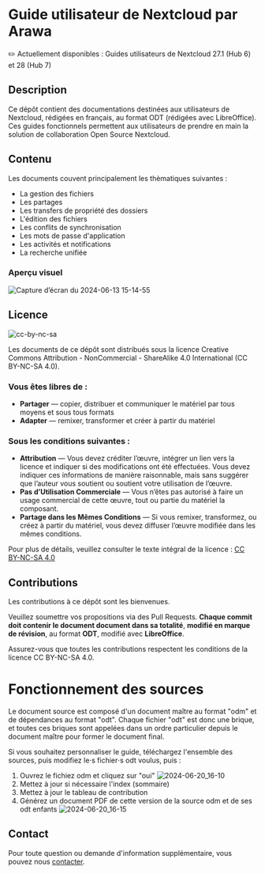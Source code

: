 # Guide utilisateur de Nextcloud par Arawa

✏️ Actuellement disponibles : Guides utilisateurs de Nextcloud 27.1 (Hub 6) et 28 (Hub 7)

## Description

Ce dépôt contient des documentations destinées aux utilisateurs de Nextcloud, rédigées en français, au format ODT (rédigées avec LibreOffice). Ces guides fonctionnels permettent aux utilisateurs de prendre en main la solution de collaboration Open Source Nextcloud.

## Contenu

Les documents couvent principalement les thèmatiques suivantes :

- La gestion des fichiers
- Les partages
- Les transfers de propriété des dossiers
- L'édition des fichiers
- Les conflits de synchronisation
- Les mots de passe d'application
- Les activités et notifications
- La recherche unifiée

### Aperçu visuel

![Capture d’écran du 2024-06-13 15-14-55](https://github.com/arawa/guides-utilisateurs-nextcloud/assets/33763786/dd372ca7-4726-4621-b88d-d3ffcec92959)

## Licence

![cc-by-nc-sa](https://github.com/arawa/guides-utilisateurs-nextcloud/assets/33763786/eaf832ed-8651-4bfc-b85d-bbe633756a8c)

Les documents de ce dépôt sont distribués sous la licence Creative Commons Attribution - NonCommercial - ShareAlike 4.0 International (CC BY-NC-SA 4.0). 

### Vous êtes libres de :

- **Partager** — copier, distribuer et communiquer le matériel par tous moyens et sous tous formats
- **Adapter** — remixer, transformer et créer à partir du matériel

### Sous les conditions suivantes :

- **Attribution** — Vous devez créditer l’œuvre, intégrer un lien vers la licence et indiquer si des modifications ont été effectuées. Vous devez indiquer ces informations de manière raisonnable, mais sans suggérer que l’auteur vous soutient ou soutient votre utilisation de l’œuvre.
- **Pas d’Utilisation Commerciale** — Vous n’êtes pas autorisé à faire un usage commercial de cette œuvre, tout ou partie du matériel la composant.
- **Partage dans les Mêmes Conditions** — Si vous remixer, transformez, ou créez à partir du matériel, vous devez diffuser l’œuvre modifiée dans les mêmes conditions.

Pour plus de détails, veuillez consulter le texte intégral de la licence : [CC BY-NC-SA 4.0](https://creativecommons.org/licenses/by-nc-sa/4.0/)

## Contributions

Les contributions à ce dépôt sont les bienvenues. 

Veuillez soumettre vos propositions via des Pull Requests. **Chaque commit doit contenir le document document dans sa totalité**, **modifié en marque de révision**, au format **ODT**, modifié avec **LibreOffice**.

Assurez-vous que toutes les contributions respectent les conditions de la licence CC BY-NC-SA 4.0.

# Fonctionnement des sources

Le document source est composé d'un document maître au format "odm" et de dépendances au format "odt". Chaque fichier "odt" est donc une brique, et toutes ces briques sont appelées dans un ordre particulier depuis le document maître pour former le document final. 

Si vous souhaitez personnaliser le guide, téléchargez l'ensemble des sources, puis modifiez le⋅s fichier⋅s odt voulus, puis : 
1. Ouvrez le fichiez odm et cliquez sur "oui" 
![2024-06-20_16-10](https://github.com/arawa/guides-utilisateurs-nextcloud/assets/33763786/89c53a77-075f-4df4-838f-4bbd4613ef20)
2. Mettez à jour si nécessaire l'index (sommaire)
3. Mettez à jour le tableau de contribution
4. Générez un document PDF de cette version de la source odm et de ses odt enfants 
![2024-06-20_16-15](https://github.com/arawa/guides-utilisateurs-nextcloud/assets/33763786/7da41af3-08e6-439d-a883-7f6bab8520d3)

## Contact

Pour toute question ou demande d'information supplémentaire, vous pouvez nous [contacter](https://www.arawa.fr/contact/).
